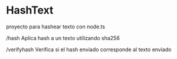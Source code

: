 # HashText
proyecto para hashear texto con node.ts

/hash
Aplica hash a un texto utilizando sha256

/verifyhash
Verifica si el hash enviado corresponde al texto enviado
